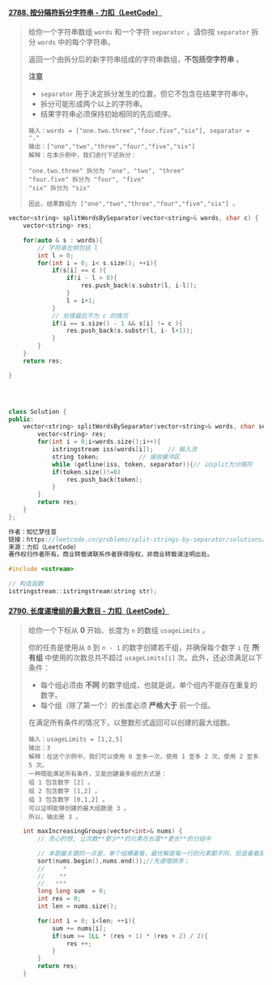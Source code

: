 




#### [2788. 按分隔符拆分字符串 - 力扣（LeetCode）](https://leetcode.cn/problems/split-strings-by-separator/)

> 给你一个字符串数组 `words` 和一个字符 `separator` ，请你按 `separator` 拆分 `words` 中的每个字符串。
>
> 返回一个由拆分后的新字符串组成的字符串数组，**不包括空字符串** 。
>
> **注意**
>
> - `separator` 用于决定拆分发生的位置，但它不包含在结果字符串中。
> - 拆分可能形成两个以上的字符串。
> - 结果字符串必须保持初始相同的先后顺序。
>
> ```
> 输入：words = ["one.two.three","four.five","six"], separator = "."
> 输出：["one","two","three","four","five","six"]
> 解释：在本示例中，我们进行下述拆分：
> 
> "one.two.three" 拆分为 "one", "two", "three"
> "four.five" 拆分为 "four", "five"
> "six" 拆分为 "six" 
> 
> 因此，结果数组为 ["one","two","three","four","five","six"] 。
> ```

```c++
vector<string> splitWordsBySeparator(vector<string>& words, char c) {
    vector<string> res;

    for(auto & s : words){
        // 字符串左侧包括 l
        int l = 0;
        for(int i = 0; i< s.size(); ++i){
            if(s[i] == c ){
                if(i - l > 0){
                    res.push_back(s.substr(l, i-l));
                }
                l = i+1;
            }
            // 处理最后不为 c 的情况
            if(i == s.size() - 1 && s[i] != c ){
                res.push_back(s.substr(l, i- l+1));
            }
        }
    }
    return res;

}




class Solution {
public:
    vector<string> splitWordsBySeparator(vector<string>& words, char separator) {
        vector<string> res;
        for(int i = 0;i<words.size();i++){
            istringstream iss(words[i]);	// 输入流
	        string token;			// 接收缓冲区
	        while (getline(iss, token, separator)){// 以split为分隔符
            if(token.size()!=0)
                res.push_back(token);
            }
        }
        return res;
    }
};

作者：知忆梦往昔
链接：https://leetcode.cn/problems/split-strings-by-separator/solutions/2361633/jie-he-istringstreamhe-getlinefang-fa-sh-scem/
来源：力扣（LeetCode）
著作权归作者所有。商业转载请联系作者获得授权，非商业转载请注明出处。
```



```c++
#include <sstream>  

// 构造函数
istringstream::istringstream(string str);
```





#### [2790. 长度递增组的最大数目 - 力扣（LeetCode）](https://leetcode.cn/problems/maximum-number-of-groups-with-increasing-length/description/)

> 给你一个下标从 **0** 开始、长度为 `n` 的数组 `usageLimits` 。
>
> 你的任务是使用从 `0` 到 `n - 1` 的数字创建若干组，并确保每个数字 `i` 在 **所有组** 中使用的次数总共不超过 `usageLimits[i]` 次。此外，还必须满足以下条件：
>
> - 每个组必须由 **不同** 的数字组成，也就是说，单个组内不能存在重复的数字。
> - 每个组（除了第一个）的长度必须 **严格大于** 前一个组。
>
> 在满足所有条件的情况下，以整数形式返回可以创建的最大组数。
>
> ```
> 输入：usageLimits = [1,2,5]
> 输出：3
> 解释：在这个示例中，我们可以使用 0 至多一次，使用 1 至多 2 次，使用 2 至多 5 次。
> 一种既能满足所有条件，又能创建最多组的方式是： 
> 组 1 包含数字 [2] 。
> 组 2 包含数字 [1,2] 。
> 组 3 包含数字 [0,1,2] 。 
> 可以证明能够创建的最大组数是 3 。 
> 所以，输出是 3 。 
> ```

```c++
    int maxIncreasingGroups(vector<int>& nums) {
        // 贪心的想, 让次数**更少**的元素在长度**更长**的分组中

        // 本题最关键的一点是，单个组横着看，最优解是每一行的元素都不同，但竖着看就会发现最优解的情况是优先一列全部取一样的数字
        sort(nums.begin(),nums.end());//先递增排序；
        //     *
        //    **
        //   *** 
        long long sum  = 0;
        int res = 0;
        int len = nums.size();

        for(int i = 0; i<len; ++i){
            sum += nums[i];
            if(sum >= 1LL * (res + 1) * (res + 2) / 2){
                res ++;
            }
        }
        return res;
    }
```


